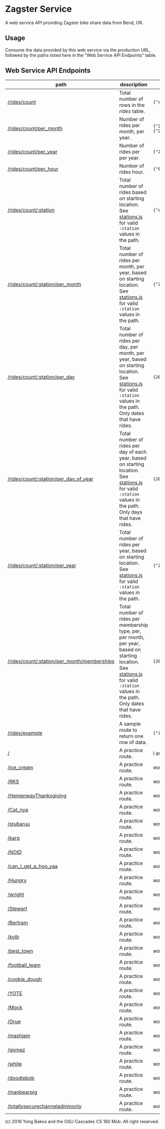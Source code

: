# Zagster Service

A web service API providing Zagster bike share data from Bend, OR.

## Usage

Consume the data provided by this web service via the production URL, followed
by the paths listed here in the "Web Service API Endpoints" table.

## Web Service API Endpoints

path|description|result
---|---|---
[/rides/count](https://zagster-service.herokuapp.com/rides/count) | Total number of rows in the _rides_ table.| `{"count":"8675309"}`
[/rides/count/per_month](https://zagster-service.herokuapp.com/rides/count/per_month) | Number of rides per month, per year.| `{"2016":[{"9":220},{"10":141},{"11":89},{"12":16}],"2017":[{"1":20},{"2":31},{"3":79},{"4":88},{"5":156},{"6":301},{"7":405},{"8":187},{"9":401},{"10":353},{"11":113},{"12":79}],"2018":[{"1":94},{"2":83},{"3":154},{"4":1216},{"5":2400},{"6":1756},{"7":2748},{"8":1912},{"9":3648},{"10":2404}]}`
[/rides/count/per_year](https://zagster-service.herokuapp.com/rides/count/per_year) | Number of rides per per year.| `{"2016":466,"2017":2213,"2018":16415}`
[/rides/count/per_hour](https://zagster-service.herokuapp.com/rides/count/per_hour) | Number of rides hour.| `{"0":429,"1":231,"2":130,"3":85,"4":42,"5":1,"7":1,"8":17,"9":16,"10":795,"11":425,"12":921,"13":846,"14":1795,"15":1789,"16":2119,"17":1630,"18":1942,"19":1637,"20":1636,"21":1054,"22":843,"23":710}`
[/rides/count/:station](https://zagster-service.herokuapp.com/rides/count/g5) | Total number of rides based on starting location. See [stations.js](https://github.com/osu-cascades/cs160-zagster-service/blob/master/stations.js) for valid `:station` values in the path.| `{"count":"8675309"}`
[/rides/count/:station/per_month](https://zagster-service.herokuapp.com/rides/count/g5/per_month) | Total number of rides per month, per year, based on starting location. See [stations.js](https://github.com/osu-cascades/cs160-zagster-service/blob/master/stations.js) for valid `:station` values in the path.| `{"2016":[{"11":89},{"12":16}],"2017":[{"1":20},{"2":31},{"3":79} ...] ...}`
[/rides/count/:station/per_day](https://zagster-service.herokuapp.com/rides/count/g5/per_day) | Total number of rides per day, per month, per year, based on starting location. See [stations.js](https://github.com/osu-cascades/cs160-zagster-service/blob/master/stations.js) for valid `:station` values in the path. Only dates that have rides.| `{2016: {1: {1: 300, 3: 900, 31: 700}, 2: {1: 300, 2: 900, ... 31: 700} }, 2002: {...}}`
[/rides/count/:station/per_day_of_year](https://zagster-service.herokuapp.com/rides/count/g5/per_day_of_year) | Total number of rides per day of each year, based on starting location. See [stations.js](https://github.com/osu-cascades/cs160-zagster-service/blob/master/stations.js) for valid `:station` values in the path. Only days that have rides.| `{2016: {1: 300, 3: 900, 31: 700}, 2017: {1: 300, 2: 900, ... 312: 700} }`
[/rides/count/:station/per_year](https://zagster-service.herokuapp.com/rides/count/g5/per_year) | Total number of rides per year, based on starting location. See [stations.js](https://github.com/osu-cascades/cs160-zagster-service/blob/master/stations.js) for valid `:station` values in the path.| `{"2016":466,"2017":2213,"2018":16415}`
[/rides/count/:station/per_month/memberships](https://zagster-service.herokuapp.com/rides/count/g5/per_month/memberships) | Total number of rides per membership type, per, per month, per year, based on starting location. See [stations.js](https://github.com/osu-cascades/cs160-zagster-service/blob/master/stations.js) for valid `:station` values in the path. Only dates that have rides.| `{2016: {1: {'Annual Membership': 300, 'Monthly Membership': 900, 'Hourly Membership': 700}, 2: {'Monthly Membership': 300, 'Pay-as-you-Go Membership: 900} }, 2002: {...}}`
[/rides/example](https://zagster-service.herokuapp.com/rides/example) |A sample route to return one row of data.| `{"id":1,"user_id":"","rental_id":"","start_lat":44.0,"start_lon":-121.3,"end_lat":44.0,"end_lon":-121.3,"start_time":"","end_time":"","membership":""}`
[/](https://zagster-service.herokuapp.com/)|A practice route.|I am listening!
[/ice_cream](https://zagster-service.herokuapp.com/ice_cream)|A practice route.|_word or phrase_
[/RKS](https://zagster-service.herokuapp.com/RKS)|A practice route.|_word or phrase_
[/HemenwayThanksgiving](https://zagster-service.herokuapp.com/HemenwayThanksgiving)|A practice route.|_word or phrase_
[/Cat_nya](https://zagster-service.herokuapp.com/Cat_nya)|A practice route.|_word or phrase_
[/stubaruu](https://zagster-service.herokuapp.com/stubaruu)|A practice route.|_word or phrase_
[/karp](https://zagster-service.herokuapp.com/karp)|A practice route.|_word or phrase_
[/NOID](https://zagster-service.herokuapp.com/NOID)|A practice route.|_word or phrase_
[/can_I_get_a_hoo_yaa](https://zagster-service.herokuapp.com/can_I_get_a_hoo_yaa)|A practice route.|_word or phrase_
[/Hungry](https://zagster-service.herokuapp.com/Hungry)|A practice route.|_word or phrase_
[/wright](https://zagster-service.herokuapp.com/Wright)|A practice route.|_word or phrase_
[/Stewart](https://zagster-service.herokuapp.com/Stewart)|A practice route.|_word or phrase_
[/Bertram](https://zagster-service.herokuapp.com/Bertram)|A practice route.|_word or phrase_
[/kolb](https://zagster-service.herokuapp.com/kolb)|A practice route.|_word or phrase_
[/best_town](https://zagster-service.herokuapp.com/best_town)|A practice route.|_word or phrase_
[/football_team](https://zagster-service.herokuapp.com/football_team)|A practice route.|_word or phrase_
[/cookie_dough](https://zagster-service.herokuapp.com/cookie_dough)|A practice route.|_word or phrase_
[/YOTE](https://zagster-service.herokuapp.com/YOTE)|A practice route.|_word or phrase_
[/Mock](https://zagster-service.herokuapp.com/Mock)|A practice route.|_word or phrase_
[/Orue](https://zagster-service.herokuapp.com/Orue)|A practice route.|_word or phrase_
[/mashjam](https://zagster-service.herokuapp.com/mashjam)|A practice route.|_word or phrase_
[/gomez](https://zagster-service.herokuapp.com/gomez)|A practice route.|_word or phrase_
[/white](https://zagster-service.herokuapp.com/white)|A practice route.|_word or phrase_
[/doodlebob](https://zagster-service.herokuapp.com/doodlebob)|A practice route.|_word or phrase_
[/manbearpig](https://zagster-service.herokuapp.com/manbearpig)|A practice route.|_word or phrase_
[/totallysecurechanneladminonly](https://zagster-service.herokuapp.com/totallysecurechanneladminonly)|A practice route.|_word or phrase_

(c) 2018 Yong Bakos and the OSU Cascades CS 160 Mob. All right reserved.
